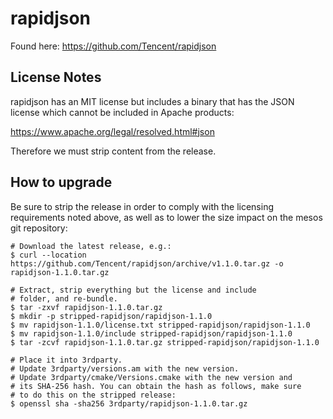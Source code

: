 # rapidjson

Found here:
https://github.com/Tencent/rapidjson

## License Notes
rapidjson has an MIT license but includes a binary that has the JSON license which cannot be included in Apache products:

https://www.apache.org/legal/resolved.html#json

Therefore we must strip content from the release.

## How to upgrade

Be sure to strip the release in order to comply with the licensing
requirements noted above, as well as to lower the size impact on
the mesos git repository:

```
# Download the latest release, e.g.:
$ curl --location https://github.com/Tencent/rapidjson/archive/v1.1.0.tar.gz -o rapidjson-1.1.0.tar.gz

# Extract, strip everything but the license and include
# folder, and re-bundle.
$ tar -zxvf rapidjson-1.1.0.tar.gz
$ mkdir -p stripped-rapidjson/rapidjson-1.1.0
$ mv rapidjson-1.1.0/license.txt stripped-rapidjson/rapidjson-1.1.0
$ mv rapidjson-1.1.0/include stripped-rapidjson/rapidjson-1.1.0
$ tar -zcvf rapidjson-1.1.0.tar.gz stripped-rapidjson/rapidjson-1.1.0

# Place it into 3rdparty.
# Update 3rdparty/versions.am with the new version.
# Update 3rdparty/cmake/Versions.cmake with the new version and
# its SHA-256 hash. You can obtain the hash as follows, make sure
# to do this on the stripped release:
$ openssl sha -sha256 3rdparty/rapidjson-1.1.0.tar.gz
```
